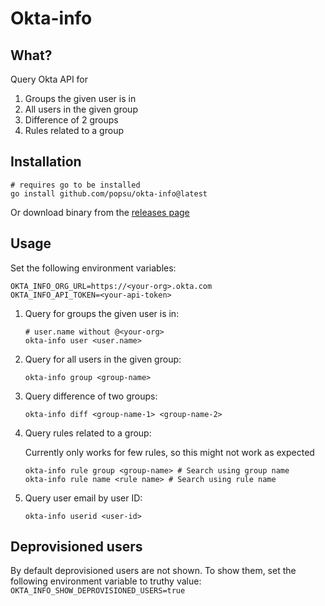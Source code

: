 # Okta-info

## What?

Query Okta API for

1) Groups the given user is in
2) All users in the given group
3) Difference of 2 groups
4) Rules related to a group

## Installation

```shell
# requires go to be installed
go install github.com/popsu/okta-info@latest
```

Or download binary from the [releases page](https://github.com/popsu/okta-info/releases)

## Usage

Set the following environment variables:

```shell
OKTA_INFO_ORG_URL=https://<your-org>.okta.com
OKTA_INFO_API_TOKEN=<your-api-token>
```

1. Query for groups the given user is in:

    ```shell
    # user.name without @<your-org>
    okta-info user <user.name>
    ```

2. Query for all users in the given group:

    ```shell
    okta-info group <group-name>
    ```

3. Query difference of two groups:

    ```shell
    okta-info diff <group-name-1> <group-name-2>
    ```

4. Query rules related to a group:

    Currently only works for few rules, so this might not work as expected

    ```shell
    okta-info rule group <group-name> # Search using group name
    okta-info rule name <rule name> # Search using rule name
    ```

5. Query user email by user ID:

    ```shell
    okta-info userid <user-id>
    ```

## Deprovisioned users

By default deprovisioned users are not shown. To show them, set the following environment variable to truthy value: `OKTA_INFO_SHOW_DEPROVISIONED_USERS=true`
